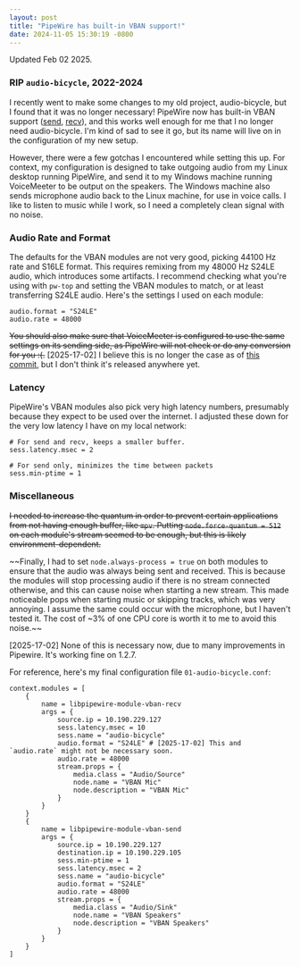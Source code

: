 ```yaml
---
layout: post
title: "PipeWire has built-in VBAN support!"
date: 2024-11-05 15:30:19 -0800
---
```


Updated Feb 02 2025.

### RIP `audio-bicycle`, 2022-2024

I recently went to make some changes to my old project, audio-bicycle, but I found that it was no longer necessary!
PipeWire now has built-in VBAN support ([send], [recv]), and this works well enough for me that I no longer need
audio-bicycle. I'm kind of sad to see it go, but its name will live on in the configuration of my new setup.

However, there were a few gotchas I encountered while setting this up. For context, my configuration is designed to
take outgoing audio from my Linux desktop running PipeWire, and send it to my Windows machine running VoiceMeeter to
be output on the speakers. The Windows machine also sends microphone audio back to the Linux machine, for use in voice
calls. I like to listen to music while I work, so I need a completely clean signal with no noise.

### Audio Rate and Format

The defaults for the VBAN modules are not very good, picking 44100 Hz rate and S16LE format. This requires remixing
from my 48000 Hz S24LE audio, which introduces some artifacts. I recommend checking what you're using with `pw-top`
and setting the VBAN modules to match, or at least transferring S24LE audio. Here's the settings I used on each module:
```
audio.format = "S24LE"
audio.rate = 48000
```
~~You should also make sure that VoiceMeeter is configured to use the same settings on its sending side, as PipeWire will
not check or do any conversion for you :(.~~ \[2025-17-02] I believe this is no longer the case as of
[this commit](https://gitlab.freedesktop.org/pipewire/pipewire/-/commit/1a5514e5cf406284f3f7e9466ac630eb64004af3), but
I don't think it's released anywhere yet.

### Latency

PipeWire's VBAN modules also pick very high latency numbers, presumably because they expect to be used over the 
internet. I adjusted these down for the very low latency I have on my local network:
```
# For send and recv, keeps a smaller buffer.
sess.latency.msec = 2

# For send only, minimizes the time between packets
sess.min-ptime = 1
```

### Miscellaneous

~~I needed to increase the quantum in order to prevent certain applications from not having enough buffer, like `mpv`.
Putting `node.force-quantum = 512` on each module's stream seemed to be enough, but this is likely
environment-dependent.~~

~~Finally, I had to set `node.always-process = true` on both modules to ensure that the audio was always being sent and
received. This is because the modules will stop processing audio if there is no stream connected otherwise, and this
can cause noise when starting a new stream. This made noticeable pops when starting music or skipping tracks, which
was very annoying. I assume the same could occur with the microphone, but I haven't tested it. The cost of ~3% of one
CPU core is worth it to me to avoid this noise.~~

\[2025-17-02] None of this is necessary now, due to many improvements in Pipewire. It's working fine on 1.2.7.

For reference, here's my final configuration file `01-audio-bicycle.conf`:
```
context.modules = [
    {
        name = libpipewire-module-vban-recv
        args = {
            source.ip = 10.190.229.127
            sess.latency.msec = 10
            sess.name = "audio-bicycle"
            audio.format = "S24LE" # [2025-17-02] This and `audio.rate` might not be necessary soon.
            audio.rate = 48000
            stream.props = {
                media.class = "Audio/Source"
                node.name = "VBAN Mic"
                node.description = "VBAN Mic"
            }
        }
    }
    {
        name = libpipewire-module-vban-send
        args = { 
            source.ip = 10.190.229.127
            destination.ip = 10.190.229.105
            sess.min-ptime = 1
            sess.latency.msec = 2
            sess.name = "audio-bicycle"
            audio.format = "S24LE"
            audio.rate = 48000
            stream.props = { 
                media.class = "Audio/Sink"
                node.name = "VBAN Speakers"
                node.description = "VBAN Speakers"
            }   
        }   
    }
]
```

[send]: https://docs.pipewire.org/page_module_vban_send.html
[recv]: https://docs.pipewire.org/page_module_vban_recv.html
